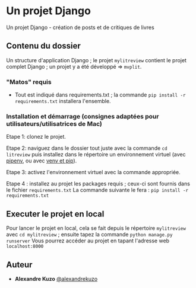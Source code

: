 # Un projet Django

Un projet Django - création de posts et de critiques de livres

## Contenu du dossier

Un structure d'application Django ; le projet ``mylitreview`` contient le projet complet Django ; un projet y a été développé => ``mvplit``.

### "Matos" requis

- Tout est indiqué dans requirements.txt ; la commande ``pip install -r requirements.txt`` installera l'ensemble.

### Installation et démarrage (consignes adaptées pour utilisateurs/utilisatrices de Mac)

Etape 1: clonez le projet.

Etape 2: naviguez dans le dossier tout juste avec la commande ``cd litreview`` puis installez dans le répertoire un environnement virtuel (avec [pipenv](https://docs.python-guide.org/dev/virtualenvs/), ou avec [venv et pip](https://docs.python.org/fr/3/library/venv.html)).

Etape 3: activez l'environnement virtuel avec la commande appropriée. 

Etape 4 : installez au projet les packages requis ; ceux-ci sont fournis dans le fichier ``requirements.txt`` La commande suivante le fera : ``pip install -r requirements.txt``

## Executer le projet en local

Pour lancer le projet en local, cela se fait depuis le répertoire ``mylitreview`` avec ``cd mylitreview`` ; ensuite tapez la commande ``python manage.py runserver``
Vous pourrez accéder au projet en tapant l'adresse web ``localhost:8000``



## Auteur
* **Alexandre Kuzo**  [@alexandrekuzo](https://github.com/AlexandreKuzo)
